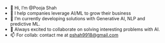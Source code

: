 - 👋 Hi, I’m @Pooja Shah
- 👀 I help companies leverage AI/ML to grow their business
- 🌱 I’m currently developing solutions with Generative AI, NLP and predictive ML. 
- 💞️ Always excited to collaborate on solving interesting problems with AI.
- 📫 For collab: contact me at pshah9918@gmail.com

<!---
ps9918/ps9918 is a ✨ special ✨ repository because its `README.md` (this file) appears on your GitHub profile.
You can click the Preview link to take a look at your changes.
--->
